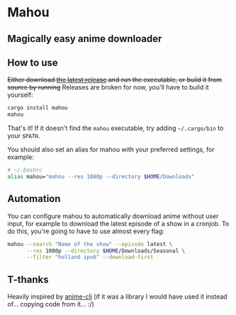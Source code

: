 # Mahou
## Magically easy anime downloader

## How to use
~~Either download [the latest release](https://github.com/LeoRiether/mahou/releases/latest) and
run the executable, or build it from source by running~~
Releases are broken for now, you'll have to build it yourself:

```bash
cargo install mahou
mahou
```

That's it! If it doesn't find the `mahou` executable, try adding `~/.cargo/bin`
to your `$PATH`.

You should also set an alias for mahou with your preferred settings, for example:

```bash
# ~/.bashrc
alias mahou="mahou --res 1080p --directory $HOME/Downloads"
```

## Automation
You can configure mahou to automatically download anime without user input, for
example to download the latest episode of a show in a cronjob. To do this,
you're going to have to use almost every flag:

```bash
mahou --search "Name of the show" --episode latest \
      --res 1080p --directory $HOME/Downloads/Seasonal \
      --filter "holland ipv6" --download-first
```

## T-thanks
Heavily inspired by [anime-cli](https://github.com/DeGuitard/anime-cli) (if it
was a library I would have used it instead of... copying code from it... :/)
